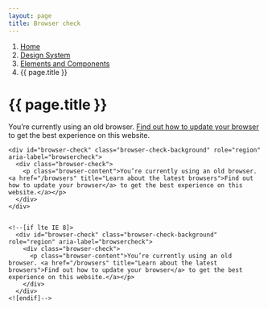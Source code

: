 ```yaml
---
layout: page
title: Browser check
---
```


1. [Home](/essex-service-transformation-playbook/)
2. [Design System](/essex-service-transformation-playbook/Design-system)
3. [Elements and Components](/essex-service-transformation-playbook/Design-system/Elements-and-Components)
4. {{ page.title }}

# {{ page.title }}

<div id="browser-check" class="browser-check-background" role="region" aria-label="browsercheck">
  <div class="browser-check">
    <p class="browser-content">You’re currently using an old browser. <a href="/browsers" title="Learn about the latest browsers">Find out how to update your browser</a> to get the best experience on this website.</a></p>
  </div>
</div>


    <div id="browser-check" class="browser-check-background" role="region" aria-label="browsercheck">
      <div class="browser-check">
        <p class="browser-content">You’re currently using an old browser. <a href="/browsers" title="Learn about the latest browsers">Find out how to update your browser</a> to get the best experience on this website.</a></p>
      </div>
    </div>


    <!--[if lte IE 8]>
      <div id="browser-check" class="browser-check-background" role="region" aria-label="browsercheck">
        <div class="browser-check">
          <p class="browser-content">You’re currently using an old browser. <a href="/browsers" title="Learn about the latest browsers">Find out how to update your browser</a> to get the best experience on this website.</a></p>
        </div>
      </div>
    <![endif]-->
